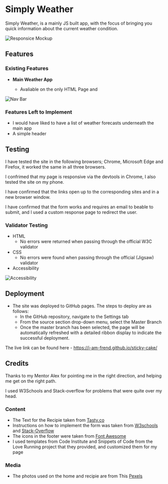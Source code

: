# Simply Weather

Simply Weather, is a mainly JS built app, with the focus of bringing you quick information about the current weather condition. 

![Responsice Mockup]()

## Features

### Existing Features

- __Main Weather App__

  - Avaliable on the only HTML Page and 

![Nav Bar]()


### Features Left to Implement

- I would have liked to have a list of weather forecasts underneath the main app
- A simple header

## Testing

I have tested the site in the following browsers; Chrome, Microsoft Edge and Firefox, it worked the same in all three browsers.

I confrimed that my page is responsive via the devtools in Chrome, I also tested the site on my phone.

I have confirmed that the links open up to the corresponding sites and in a new browser window.

I have confirmed that the form works and requires an email to beable to submit, and I used a custom response page to redirect the user.

### Validator Testing

- HTML
  - No errors were returned when passing through the official W3C validator
- CSS
  - No errors were found when passing through the official (Jigsaw) validator
- Accessibility

![Accessibility](docs/preformance.png)

## Deployment

- The site was deployed to GitHub pages. The steps to deploy are as follows:
  - In the GitHub repository, navigate to the Settings tab
  - From the source section drop-down menu, select the Master Branch
  - Once the master branch has been selected, the page will be automatically refreshed with a detailed ribbon display to indicate the successful deployment.

The live link can be found here - <https://i-am-frend.github.io/sticky-cake/>

## Credits

Thanks to my Mentor Alex for pointing me in the right direction, and helping me get on the right path.

I used W3Schools and Stack-overflow for problems that were quite over my head.

### Content

- The Text for the Recipie taken from [Tasty.co](https://tasty.co/recipe/swedish-sticky-chocolate-cake-kladdkaka)
- Instructions on how to implement the form was taken from [W3schools](https://www.w3schools.com) and [Stack-Overflow](https://stackoverflow.com)
- The icons in the footer were taken from [Font Awesome](https://fontawesome.com/)
- I used templates from Code Institute and Snippets of Code from the Love Running project that they provided, and customized them for my page

### Media

- The photos used on the home and recipie are from This [Pexels](https://www.pexels.com)